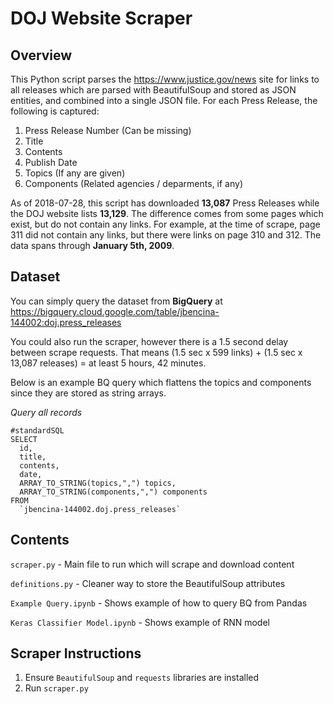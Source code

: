 # DOJ Website Scraper

## Overview
This Python script parses the https://www.justice.gov/news site for links to all releases which are parsed with BeautifulSoup and stored as JSON entities, and combined into a single JSON file. For each Press Release, the following is captured:

1. Press Release Number (Can be missing)
2. Title
3. Contents
4. Publish Date
5. Topics (If any are given)
6. Components (Related agencies / deparments, if any)

As of 2018-07-28, this script has downloaded **13,087** Press Releases while the DOJ website lists **13,129**. The difference comes from some pages which exist, but do not contain any links. For example, at the time of scrape, page 311 did not contain any links, but there were links on page 310 and 312. The data spans through **January 5th, 2009**.

## Dataset
You can simply query the dataset from **BigQuery** at https://bigquery.cloud.google.com/table/jbencina-144002:doj.press_releases

You could also run the scraper, however there is a 1.5 second delay between scrape requests. That means (1.5 sec x 599 links) + (1.5 sec x 13,087 releases) = at least 5 hours, 42 minutes.

Below is an example BQ query which flattens the topics and components since they are stored as string arrays.

*Query all records*
```
#standardSQL
SELECT 
  id, 
  title, 
  contents,
  date,
  ARRAY_TO_STRING(topics,",") topics,
  ARRAY_TO_STRING(components,",") components
FROM 
  `jbencina-144002.doj.press_releases` 
```

## Contents
`scraper.py` - Main file to run which will scrape and download content

`definitions.py` - Cleaner way to store the BeautifulSoup attributes

`Example Query.ipynb` - Shows example of how to query BQ from Pandas

`Keras Classifier Model.ipynb` - Shows example of RNN model

## Scraper Instructions
1. Ensure `BeautifulSoup` and `requests` libraries are installed
2. Run `scraper.py`
